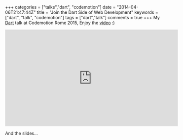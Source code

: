+++
categories = ["talks","dart", "codemotion"]
date = "2014-04-06T21:47:44Z"
title = "Join the Dart Side of Web Development"
keywords = ["dart", "talk", "codemotion"]
tags = ["dart","talk"]
comments = true
+++
My [Dart][4] talk at Codemotion Rome 2015,
Enjoy the [video][3] :)

<iframe width="560" height="315" src="https://www.youtube.com/embed/qXVUr9byvko" frameborder="0" allowfullscreen></iframe>

And the slides...

<script async class="speakerdeck-embed" data-id="19e2fe403c3d4141b8f78cdb13f8225f" data-ratio="1.33333333333333" src="//speakerdeck.com/assets/embed.js"></script>
[1]:https://speakerdeck.com/joaobiriba/join-the-dart-side-of-web-development-2-use-the-force
[2]:http://stackoverflow.com/questions/tagged/dart
[3]:https://www.youtube.com/watch?v=qXVUr9byvko
[4]:https://www.dartlang.org/
